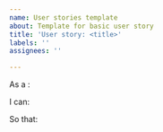 ```yaml
---
name: User stories template
about: Template for basic user story
title: 'User story: <title>'
labels: ''
assignees: ''

---
```


As a : <role>

I can: <action>

So that: <benefit>
